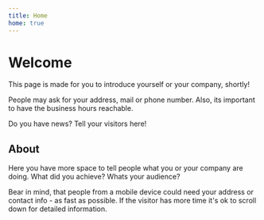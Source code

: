 ```yaml
---
title: Home
home: true
---
```


# Welcome

This page is made for you to introduce yourself or your company, shortly!

People may ask for your address, mail or phone number. Also, its important to have the business hours reachable.

<b-notification type="success" hidable>
  <p>Do you have news? Tell your visitors here!</p>
</b-notification>

## About

Here you have more space to tell people what you or your company are doing. What did you achieve? Whats your audience?

Bear in mind, that people from a mobile device could need your address or contact info - as fast as possible. If the visitor has more time it's ok to scroll down for detailed information.
